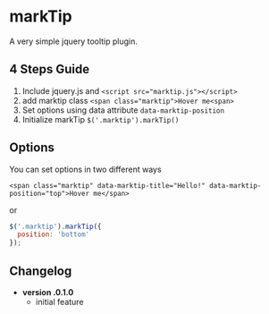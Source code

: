 markTip
=======

A very simple jquery tooltip plugin.

4 Steps Guide
-------------
1. Include jquery.js and ```<script src="marktip.js"></script>```
2. add marktip class ```<span class="marktip">Hover me<span>```
3. Set options using data attribute `data-marktip-position`
4. Initialize markTip `$('.marktip').markTip()`

Options
-------
You can set options in two different ways

```<span class="marktip" data-marktip-title="Hello!" data-marktip-position="top">Hover me</span> ```

or

~~~ js
$('.marktip').markTip({ 
  position: 'bottom'
});
~~~

Changelog
---------
* **version .0.1.0**
	- initial feature
